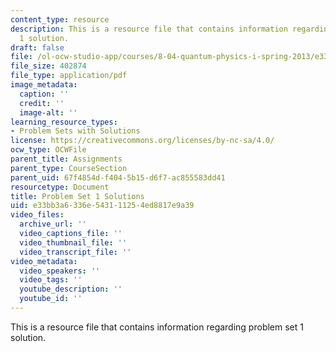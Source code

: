 ```yaml
---
content_type: resource
description: This is a resource file that contains information regarding problem set
  1 solution.
draft: false
file: /ol-ocw-studio-app/courses/8-04-quantum-physics-i-spring-2013/e33bb3a6336e543111254ed8817e9a39_MIT8_04S13_ps1_sol.pdf
file_size: 402874
file_type: application/pdf
image_metadata:
  caption: ''
  credit: ''
  image-alt: ''
learning_resource_types:
- Problem Sets with Solutions
license: https://creativecommons.org/licenses/by-nc-sa/4.0/
ocw_type: OCWFile
parent_title: Assignments
parent_type: CourseSection
parent_uid: 67f4854d-f404-5b15-d6f7-ac855583dd41
resourcetype: Document
title: Problem Set 1 Solutions
uid: e33bb3a6-336e-5431-1125-4ed8817e9a39
video_files:
  archive_url: ''
  video_captions_file: ''
  video_thumbnail_file: ''
  video_transcript_file: ''
video_metadata:
  video_speakers: ''
  video_tags: ''
  youtube_description: ''
  youtube_id: ''
---
```

This is a resource file that contains information regarding problem set 1 solution.